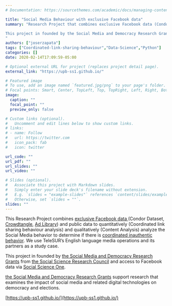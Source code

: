 ```yaml
---
# Documentation: https://sourcethemes.com/academic/docs/managing-content/

title: "Social Media Behaviour with exclusive Facebook data"
summary: "Research Project that combines exclusive Facebook data (Condor Dataset, Crowdtangle, Ad’s) and public data to analyze the Social Media behavior to determine if there is coordinated non-authentic behavior. 

This project in founded by the Social Media and Democracy Research Grants from the Social Science Research Council and access to Facebook data via Social Science One.
"
authors: ["joserzapata"]
tags: ["Coordinated-link-sharing-behaviour","Data-Science","Python"]
categories: []
date: 2020-02-14T17:09:59-05:00

# Optional external URL for project (replaces project detail page).
external_link: "https://upb-ss1.github.io/"

# Featured image
# To use, add an image named `featured.jpg/png` to your page's folder.
# Focal points: Smart, Center, TopLeft, Top, TopRight, Left, Right, BottomLeft, Bottom, BottomRight.
image:
  caption: ""
  focal_point: ""
  preview_only: false

# Custom links (optional).
#   Uncomment and edit lines below to show custom links.
# links:
# - name: Follow
#   url: https://twitter.com
#   icon_pack: fab
#   icon: twitter

url_code: ""
url_pdf: ""
url_slides: ""
url_video: ""

# Slides (optional).
#   Associate this project with Markdown slides.
#   Simply enter your slide deck's filename without extension.
#   E.g. `slides = "example-slides"` references `content/slides/example-slides.md`.
#   Otherwise, set `slides = ""`.
slides: ""
---
```

This Research Project combines [exclusive Facebook data ](https://socialscience.one/blog/unprecedented-facebook-urls-dataset-now-available-research-through-social-science-one)(Condor Dataset, [Crowdtangle](https://www.crowdtangle.com/), [Ad Library](https://www.facebook.com/ads/library/api)) and public data to quantitatively (Coordinated link sharing behaviour analysis) and qualitatively (Content Analysis) analyze the Social Media behavior to determine if there is [coordinated inauthentic behavior](https://about.fb.com/news/tag/coordinated-inauthentic-behavior/). We use TeleSUR’s English language media operations and its partners as a study case.

This project in founded by [the Social Media and Democracy Research Grants](https://www.ssrc.org/fellowships/view/social-media-and-democracy-research-grants/) from [the Social Science Research Council](https://www.ssrc.org/) and access to Facebook data via [Social Science One](https://socialscience.one/).

[the Social Media and Democracy Research Grants](https://www.ssrc.org/fellowships/view/social-media-and-democracy-research-grants/) support research that examines the impact of social media and related digital technologies on democracy and elections.

[https://upb-ss1.github.io/](https://upb-ss1.github.io/)

